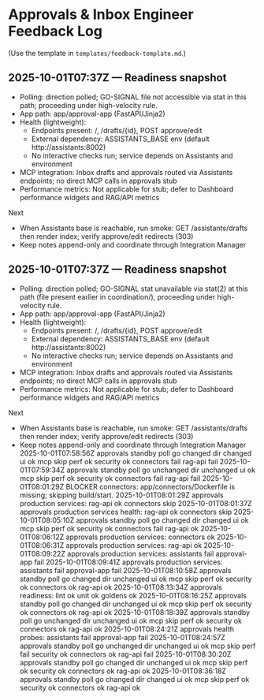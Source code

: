 # Approvals & Inbox Engineer Feedback Log

(Use the template in `templates/feedback-template.md`.)

## 2025-10-01T07:37Z — Readiness snapshot
- Polling: direction polled; GO-SIGNAL file not accessible via stat in this path; proceeding under high-velocity rule.
- App path: app/approval-app (FastAPI/Jinja2)
- Health (lightweight):
  - Endpoints present: /, /drafts/{id}, POST approve/edit
  - External dependency: ASSISTANTS_BASE env (default http://assistants:8002)
  - No interactive checks run; service depends on Assistants and environment
- MCP integration: Inbox drafts and approvals routed via Assistants endpoints; no direct MCP calls in approvals stub
- Performance metrics: Not applicable for stub; defer to Dashboard performance widgets and RAG/API metrics

Next
- When Assistants base is reachable, run smoke: GET /assistants/drafts then render index; verify approve/edit redirects (303)
- Keep notes append-only and coordinate through Integration Manager

## 2025-10-01T07:37Z — Readiness snapshot
- Polling: direction polled; GO-SIGNAL stat unavailable via stat(2) at this path (file present earlier in coordination/), proceeding under high-velocity rule.
- App path: app/approval-app (FastAPI/Jinja2)
- Health (lightweight):
  - Endpoints present: /, /drafts/{id}, POST approve/edit
  - External dependency: ASSISTANTS_BASE env (default http://assistants:8002)
  - No interactive checks run; service depends on Assistants and environment
- MCP integration: Inbox drafts and approvals routed via Assistants endpoints; no direct MCP calls in approvals stub
- Performance metrics: Not applicable for stub; defer to Dashboard performance widgets and RAG/API metrics

Next
- When Assistants base is reachable, run smoke: GET /assistants/drafts then render index; verify approve/edit redirects (303)
- Keep notes append-only and coordinate through Integration Manager
2025-10-01T07:58:56Z approvals standby poll go changed dir changed ui ok mcp skip perf ok security ok connectors fail rag-api fail
2025-10-01T07:59:34Z approvals standby poll go unchanged dir unchanged ui ok mcp skip perf ok security ok connectors fail rag-api fail
2025-10-01T08:01:29Z BLOCKER connectors: app/connectors/Dockerfile is missing; skipping build/start.
2025-10-01T08:01:29Z approvals production services: rag-api ok connectors skip
2025-10-01T08:01:37Z approvals production services health: rag-api ok connectors skip
2025-10-01T08:05:10Z approvals standby poll go changed dir changed ui ok mcp skip perf ok security ok connectors fail rag-api ok
2025-10-01T08:06:12Z approvals production services: connectors ok
2025-10-01T08:06:31Z approvals production services: rag-api ok
2025-10-01T08:09:22Z approvals production services: assistants fail approval-app fail
2025-10-01T08:09:41Z approvals production services: assistants fail approval-app fail
2025-10-01T08:10:58Z approvals standby poll go changed dir unchanged ui ok mcp skip perf ok security ok connectors ok rag-api ok
2025-10-01T08:13:34Z approvals readiness: lint ok unit ok goldens ok
2025-10-01T08:16:25Z approvals standby poll go changed dir unchanged ui ok mcp skip perf ok security ok connectors ok rag-api ok
2025-10-01T08:18:39Z approvals standby poll go unchanged dir unchanged ui ok mcp skip perf ok security ok connectors ok rag-api ok
2025-10-01T08:24:21Z approvals health probes: assistants fail approval-app fail
2025-10-01T08:24:57Z approvals standby poll go unchanged dir unchanged ui ok mcp skip perf fail security ok connectors ok rag-api fail
2025-10-01T08:30:20Z approvals standby poll go changed dir unchanged ui ok mcp skip perf ok security ok connectors ok rag-api ok
2025-10-01T08:36:18Z approvals standby poll go changed dir changed ui ok mcp skip perf ok security ok connectors ok rag-api ok
